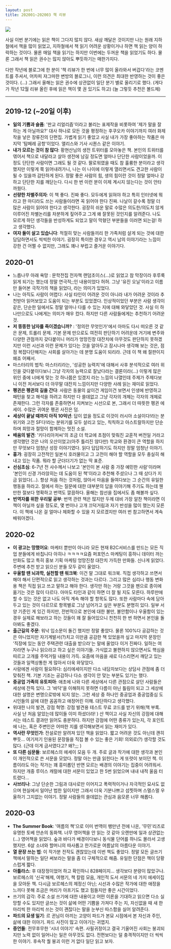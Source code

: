 ```yaml
---
layout: post
title: 202001~202003 책 리뷰
---
```


![](https://cojette.files.wordpress.com/2020/04/eurq8ftu4ai77yo.jpg?w=1024)

사실 이번 분기에는 읽은 책이 그다지 많지 않다. 새삼 깨달은 것이지만 나는 원래 지하철에서 책을 많이 읽었고, 지하철에서 책 읽기 어려운 상황이거나 하면 책 읽는 양이 하락하는 것이다. 물론 매일 책을 읽기는 하지만 이번에는 두꺼운 책을 읽었기도 하다. 물론 그래서 책 읽은 권수는 많지 않아도 뿌듯하기는 매한가지다.

다만 작년에 블로그에 한 분이 '책 리뷰가 한 번에 너무 많이 올라와서 버겁다'라는 코멘트를 주셔서, 어차피 쟈그마한 변방의 블로그니, 이런 의견은 최대한 반영하는 것이 좋은 것이다. (...) 그래서 올해는 읽은 권수에 상관없이 일단 분기 별로 올리기로 했다. (게다가 작년 12월 리뷰 올린 후에 읽은 책이 몇 권 있기도 하고) (늘 그렇듯 추천은 볼드체)

---


## 2019-12 (~20일 이후)

-   **일의 기쁨과 슬픔**: '판교 리얼리즘'이라고 불리는 표제작을 비롯하여 '제가 말을 잘 하는 게 아닐까요?' 대사 하나로 모든 것을 평정하는 후쿠오카 이야기까지 여러 화제작을 낳은 장류진의 단편집. 가볍게 읽기 좋았고 사실 내가 가장 좋아하는 작품은 마지막 '탐페레 공항'이었다. 앨리스와 기사 시퀀스 같은 이야기.
-   **내가 모르는 것이 참 많다**: 황현산님의 생전 트위터를 모아놓은 책. 본인의 트위터를 엮어서 책으로 내달라고 살아 생전에 남길 정도면 얼마나 단단한 사람이었을까. 이 정도 단단한 사람이면 그래도 될 것 같다. 팔로워였을 때도 참 훌륭한 분이라고 생각했지만 이렇게 쭉 읽어내려가니, 나는 이 나이에 이렇게 열리면서도 견고한 사람이 될 수 있을까 감탄하게 된다. 정말 좋은 사람의 힘, 생의 힘이란 것이 정말 얼마나 강하고 단단한 지를 깨닫는다. 다시 한 번 이런 분이 이제 계시지 않는다는 것이 안타까웠다.
-   **선량한 차별주의자**: 이 책 좋다. 진짜 좋다. 모두에게 읽혀야 하고 특히 인터넷에 뭐라고 한 마디라도 쓰는 사람들이라면 꼭 읽어야 한다 진짜. 나날이 갈수록 정말 더 많은 사람이 읽어야 한다고 생각한다. 굉장히 쉬운 말로 수많은 의도한/의도치 않게 이루어진 차별논리를 차분하게 짚어주고 그게 왜 잘못된 것인지를 알려준다. 나도 모르게 하던 생각들을 반성하게도 되었고 말이 막혔던 부분들을 이러면 되는걸! 하고 생각했다.
-   **여자 둘이 살고 있습니다**: 적절히 맞는 사람들끼리 한 가족처럼 살게 되는 것에 대한 담담하면서도 씩씩한 이야기. 굉장히 특이한 경우고 역시 남의 이야기라는 느낌이 강한 건 어쩔 수 없지만, 그래도 꽤나 부럽고 즐거운 이야기다.

## 2020-01


-   느릅나무 아래 욕망 : 문학전집 전자책 랜덤초이스(...)로 읽었고 참 막장이라 후루룩 읽게 되기는 했는데 정말 연극적;;인 내용이었다 허허. 그냥 '유진 오닐'이라고 이름만 들어본 극작가의 책을 읽었다, 라는 의미가 있었다.
-   나는 아직도 사람이 어렵다: 사실 타인이 어려운 것이 아니라 내가 어려운 것이라 추천받아 읽어보았고 도움이 되는 부분도 있었겠다. 인상적이었던 부분은 사람 생각이 같은, 단순한 일에서도 정말 얼마나 다를 수 있는 지에 대해 와닿았던 것. 사실 이 하나만으로도 나에게는 의미가 매우 컸다. 하지만 다른 사람들에게는 추천하기 어려운 것.
-   **저 뚱뚱한 남자를 죽이겠습니까?** : '정의란 무엇인가'에서 아마도 다시 떠오른 것 같은 문제, 트롤리 문제. 기본 문제 만으로도 여전히 판단하기 어려운데 거기에 변주와 다양한 관점까지 갖다붙이니 머리가 엉망진창 대잔치에 아무것도 판단하지 못하겠지만 이런 시선과 이런 문제가 있다는 것을 알아두고 잠시나마 생각해 보는 것은, 점점 복잡다단해지는 사회를 살아가는 데 분명 도움이 되리라. 근데 이 책 왜 절판이지 왜죠 어째서.
-   마스터리의 법칙: 마스터리라는, '성공한 능력치'에 대해서 사후 분석적으로 여러 위인을 갖다붙이다보니 그냥 각자의 능력으로 잘났다라는 결론이라(...) 이렇게 많은 위인 중에 너에게 맞는 것 하나쯤은 있겠지 라는 느낌의 나열인데 주제가 주제다보니 이전 저서보다 더 아무말 대잔치 느낌이지만 다양한 사례 읽는 재미로 읽었다.
-   **펭귄은 펭귄의 길을 간다**: 사람은 동물의 삶이건 게임이건 보면서 인생에 반영하고 패턴을 찾고 해석을 하려고 하지만 다 쓸데없고 그냥 각자의 개체는 각자의 개체로 존재한다. 그런 각자를 존중하면서 지켜보는 시선으로 본, 그래서 더 따뜻한 펭귄 에세이. 수많은 귀여운 펭귄 사진은 덤.
-   **세상이 끝날 때까지 아직 10억년**: 답이 없을 정도로 이것이 러시아 소설이다!라는 분위기와 고전 SF다!라는 분위기를 모두 살리고 있는, 칙칙하고 아스트랄하지만 단순하며 희망과 절망이 함께하는 멋진 소설.
-   **배움의 발견**: '키다리아저씨'의 조금 더 학교에 초점이 맞춰진 교훈적 버전일 거라고 생각했던 것은 나의 오산이었고(아주 틀리진 않다만) 학교와 환경이 큰 역할을 하지만 무엇보다 엄청난 성장 이야기였다. 읽다 답답하기도 하지만 정말 엄청난 이야기.
-   **흉가**: 굉장히 고전적인 일본식 호러물이고 그 고전이 해야 할 역할을 모두 충실히 해내고 있는 작품. 뭐라 할 군더더기가 없는 딱 표준.
-  **선심초심**: 6-7년 전 사수께서 나보고 '본인이 본 사람 중 가장 예민한 사람'이라며 '본인이 신경 가라앉히는 데 도움이 된 책'이라고 추천해 주셨으나 그 때 샀다가 지금 읽었다(...). 항상 처음 하는 것처럼, 앉아서 마음을 들여다보는 그 순간의 유일한 행동을 하라고. ‪절에서 하는 질문에 대한 대부분의 답을 이야기해 주기도 하는데 웬만한 절보다 명확하고 번역도 깔끔하다. 올해는 참선을 집에서도 좀 해볼까 싶다. ‬
-   **번역자를 위한 우리말 공부**: 번역 관련 책은 많지만 두께 대비 가장 알찬 책이라면 이 책이 아닐까 싶을 정도로, 몇 번이나 고개 끄덕거림과 자기 반성을 많이 했는지 모른다. 이 책에 나온 걸 얼마나 체화할 수 있을 지 모르겠지만 여러 번 참고하면서 계속 배워야겠다.

## 2020-02


-  **이 광고는 망했어요**: 마케터 뿐만이 아니라 모든 현재 B2C서비스를 만드는 모든 직업 분들에게 바칩니다 아히나 ㅋㅋㅋㅋ요즘 퍼포먼스 마케팅이 흥하니 데이터 까는 만화도 많고 특히 홍보 기획 마케팅 엉망진창 대잔치 가득한 만화들. 신나게 읽었다. 주변에 추천 받고 읽으신 분들 모두 같이 울었다.
-   **우울할 땐 뇌과학, 실천할 땐 워크북**: 이건 말 그대로 워크북. 직접 생각하고 쓰면서 해야 해서 단편적으로 읽고 생각하는 것과는 다르다. 그리고 많은 심리나 행동 변화용 책은 직접 읽고 쓰고 말하고 해야 한다. 생각만 하는 거랑 그것을 펜으로 종이에 옮기는 것은 많이 다르다. 아마도 타인과 같이 하면 더 잘 될 지도 모른다. 하루만에 할 수 있는 것은 없고 나도 아직 계속 해야 할 항목도 많다. 또한 사람마다 속에 담아두고 있는 것이 다르므로 항목별로 그냥 넘어가고 싶은 부분도 분명히 있다. 일부 서양 기준인 게 있긴 하지만, 전반적으로 본인에 대한 불만, 불안함이나 우울함이 있는 경우 실제로 해보라고 하는 것들이 꽤 잘 들어있으니 천천히 한 번 하면서 본인을 돌아봐도 좋겠다.
-   **출근길의 주문**: 워낙 입소문이 돌긴 했지만 정말 좋았다. 물론 100%다 공감하는 것은 아니었지만 자기계발서(?)치고 이만큼 공감한 책 있었을까 싶고 마지막 문장인 '직장에 있는 동안 주택관련 대출을 받으라'는 말에 울었다 이거 진짜다. 일하는 여자라면 누구나 읽으라고 하고 싶은 이야기들. 가식없고 불편하지 않으면서도 핵심을 띠르고 고개를 주억거릴 내용이 가득. 요즘에 마음을 새로 다스리면서 깨닫고 있는 것들과 일맥상통한 게 많아서 더욱 와닿았다.
-   사람에겐 사람이 필요하다: 심리에세이지만 다소 내담자보다는 상담사 관점에 좀 더 맞춰진 책. 기본 기조는 공감하나 다소 생각이 안 맞는 부분도 있기는 했다.
-   **중공업 가족의 유토피아**: 애초에 나와 다른 세상에서 다른 관점으로 살던 사람들은 세상에 잔뜩 있다. 그 '바닥'을 이해하지 못하면 다름이 아닌 틀림이 되고 그 세상에 대한 설명은 변명으로밖에 되지 않는. 그런 세상 중 하나인 중공업과 중공업중심 도시인들의 삶에 대한 꼼꼼하고 애정어린 이해. 대단하다고 생각했다.
-   위대한 나의 발견, 강점 혁명: 강점 발견용 테스트 무료 코드를 받기 위해(책 부록. 사실 난 처음 알았는데 많이들 이미 하셨더라! ) 산 책이고 사실 자신의 강점에 대해서는 테스트 결과만 읽어도 충분하다. 하지만 강점에 어떤 종류가 있는지, 각 포인트에 나는, 혹은 주변인은 어떠한 지를 생각해보면서 읽는 재미가 있다.
-   **역사란 무엇인가**: 전설로만 알려져 있던 책을 읽었다. 짧고 어려운 것도 아닌데 괜히 뿌듯... 여기저기 인용된 문장들을 직접 볼 수 있는 좋은 기회! 의외로(?) 생각할 것도 많다. (근데 이게 금서였다고? 왜?;;; )
-  **또 다른 심문들**: 보르헤스의 에세이 모음 두 개. 주로 글과 작가에 대한 생각과 본인이 개인적으로 쓴 서문을 모았다. 정말 아는 만큼 읽힌다는 게 또렷이 보이던 책. 이름이라도 아는 작가는 꽤 흥미롭던 반면 모르는 배경의 이야기는 집중이 어려워서. 하지만 개중 루이스 캐럴에 대한 서문이 있었고 한 5번 읽었으며 내내 내적 울음 터트렸다...
-   **사브리나**: 그냥 단순한 그림과 대사로만 이어지고 폭력적이거나 자극적인 묘사도 없으며 현실에서 일어난 법한 일이지만 그래서 더욱 기분나쁘고 섬찟하며 스멀스멀 우울하기 그지없는 이야기. 정말 사람들의 쓸데없는 관심과 음모론 너무 해롭다.

## 2020-03

-   **The Summer Book**: '여름의 책'으로 이미 번역이 뱅만년 전에 나온, '무민'리즈로 유명한 토베 얀손의 동화책. 너무 영어책을 안 읽는 것 같아 오랜만에 일과 상관없는(...) 영어책을 읽었다. 숲과 바다가 배경이다보니 동식물 단어를 하나도 몰라서 고생했지만. 6살 소녀와 할머니의 따사롭고 한가로운 여름날의 아름다운 이야기.
-   **열 문장 쓰는 법**: 이 작가분 전작도 괜찮았는데 이번 책도 좋았다. 정말 모든 글쓰기 책에서 말하는 일단 써보라는 말을 좀 더 구체적으로 해줌. 유일한 단점은 책이 당황스럽게 짧다.
-   **아틀라스**: 후 대장정이었어 하고 확인하니 828페이지... 생각보다 분량이 많았구나. 보르헤스의 '신곡'해제, 여행기, 책 칼럼 모음, 개인적 도서 서문의 네 가지 에세이집을 모아둔 책. 다시금 보르헤스의 제정신 아닌; 시선과 수많은 작가에 대한 애정을 느끼다 못해 조금은 머리가 아프기도 했고 힘들지만 좋은 시간이었다.
-   쓰기의 감각: 주로 소설 쓰기에 대한 내용이고 어떤 이론을 기대하고 읽으면 다소 실망할 수도 있지만 글쓰는 것이 삶에 어떤 기쁨을 가져다 주는 지, 자신없을 때 새 한 마리씩 한 마리씩 쓰는 것이 괜찮다는 말을 눈부신 따스함을 실어 알려준다.
-   **파드의 묘생 일기**: 르 귄님이 아끼는 고양이 파드가 본묘 시점에서 본 자신과 주인, 삶에 대한 이야기. 파드 사진이 많고 이야기는 귀엽지.
-  **증언들**: 전무후무한 '시녀 이야기' 속편. 사필귀정이고 결국 기울어진 사회는 붕괴되지만 노력 없이 일어나는 일은 아무것도 없다. 전편보다는 덜 충격적이지만 더 씩씩한 이야기. 후속작 퀄 붕괴 이런 거 없다 일단 읽고 보자.
